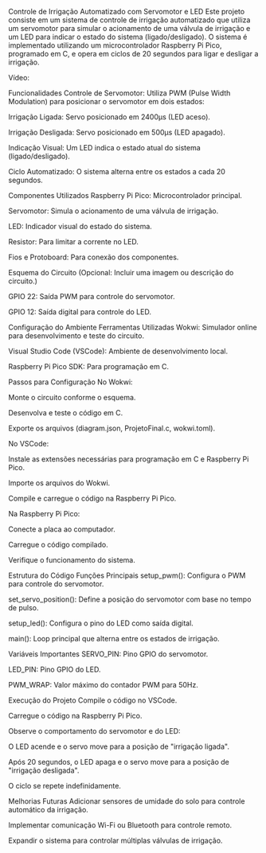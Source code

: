 Controle de Irrigação Automatizado com Servomotor e LED
Este projeto consiste em um sistema de controle de irrigação automatizado que utiliza um servomotor para simular o acionamento de uma válvula de irrigação e um LED para indicar o estado do sistema (ligado/desligado). O sistema é implementado utilizando um microcontrolador Raspberry Pi Pico, programado em C, e opera em ciclos de 20 segundos para ligar e desligar a irrigação.

Vídeo:


Funcionalidades
Controle de Servomotor: Utiliza PWM (Pulse Width Modulation) para posicionar o servomotor em dois estados:

Irrigação Ligada: Servo posicionado em 2400µs (LED aceso).

Irrigação Desligada: Servo posicionado em 500µs (LED apagado).

Indicação Visual: Um LED indica o estado atual do sistema (ligado/desligado).

Ciclo Automatizado: O sistema alterna entre os estados a cada 20 segundos.

Componentes Utilizados
Raspberry Pi Pico: Microcontrolador principal.

Servomotor: Simula o acionamento de uma válvula de irrigação.

LED: Indicador visual do estado do sistema.

Resistor: Para limitar a corrente no LED.

Fios e Protoboard: Para conexão dos componentes.

Esquema do Circuito
(Opcional: Incluir uma imagem ou descrição do circuito.)

GPIO 22: Saída PWM para controle do servomotor.

GPIO 12: Saída digital para controle do LED.

Configuração do Ambiente
Ferramentas Utilizadas
Wokwi: Simulador online para desenvolvimento e teste do circuito.

Visual Studio Code (VSCode): Ambiente de desenvolvimento local.

Raspberry Pi Pico SDK: Para programação em C.

Passos para Configuração
No Wokwi:

Monte o circuito conforme o esquema.

Desenvolva e teste o código em C.

Exporte os arquivos (diagram.json, ProjetoFinal.c, wokwi.toml).

No VSCode:

Instale as extensões necessárias para programação em C e Raspberry Pi Pico.

Importe os arquivos do Wokwi.

Compile e carregue o código na Raspberry Pi Pico.

Na Raspberry Pi Pico:

Conecte a placa ao computador.

Carregue o código compilado.

Verifique o funcionamento do sistema.

Estrutura do Código
Funções Principais
setup_pwm(): Configura o PWM para controle do servomotor.

set_servo_position(): Define a posição do servomotor com base no tempo de pulso.

setup_led(): Configura o pino do LED como saída digital.

main(): Loop principal que alterna entre os estados de irrigação.

Variáveis Importantes
SERVO_PIN: Pino GPIO do servomotor.

LED_PIN: Pino GPIO do LED.

PWM_WRAP: Valor máximo do contador PWM para 50Hz.

Execução do Projeto
Compile o código no VSCode.

Carregue o código na Raspberry Pi Pico.

Observe o comportamento do servomotor e do LED:

O LED acende e o servo move para a posição de "irrigação ligada".

Após 20 segundos, o LED apaga e o servo move para a posição de "irrigação desligada".

O ciclo se repete indefinidamente.

Melhorias Futuras
Adicionar sensores de umidade do solo para controle automático da irrigação.

Implementar comunicação Wi-Fi ou Bluetooth para controle remoto.

Expandir o sistema para controlar múltiplas válvulas de irrigação.

